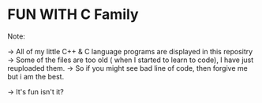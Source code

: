 # FUN WITH C Family

Note:
 
 -> All of my little C++ & C language programs are displayed in this repositry
 -> Some of the files are too old ( when I started to learn to code), I have just reuploaded them. 
 -> So if you might see bad line of code, then forgive me but i am the best. 

  -> It's fun isn't it? 

